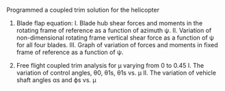 Programmed a coupled trim solution for the helicopter 

1. Blade flap equation:
   I. Blade hub shear forces and moments in the rotating frame of reference as a function of azimuth ψ.
   II. Variation of non-dimensional rotating frame vertical shear force as a function of ψ for all four blades.
   III. Graph of variation of forces and moments in fixed frame of reference as a function of ψ.

2. Free flight coupled trim analysis for µ varying from 0 to 0.45
   I. The variation of control angles, θ0, θ1s, θ1s vs. µ
   II. The variation of vehicle shaft angles αs and ϕs vs. µ
